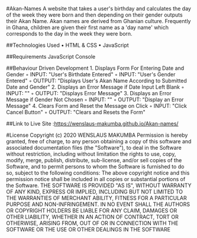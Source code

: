 #Akan-Names
A website that takes a user's birthday and calculates the day of the week they were born and then depending on their gender outputs their Akan Name. Akan names are derived from Ghanian culture. Frequently in Ghana, children are given their first name as a 'day name' which corresponds to the day in the week they were born.

##Technologies Used
    • HTML & CSS 
    • JavaScript 
      
##Requirements
 JavaScript Console


##Behaviour Driven Development
    1. Displays Form For Entering Date and Gender
        ◦ INPUT: "User's Birthdate Entered"
        ◦ INPUT: "User's Gender Entered"
        ◦ OUTPUT: "Displays User's Akan Name According to Submitted Date and Gender"
    2. Displays an Error Message if Date Input Left Blank
        ◦ INPUT: ""
        ◦ OUTPUT: "Displays Error Message"
    3. Displays an Error Message if Gender Not Chosen
        ◦ INPUT: ""
        ◦ OUTPUT: "Display an Error Message"
    4. Clears Form and Reset the Message on Click
        ◦ INPUT: "Click Cancel Button"
        ◦ OUTPUT: "Clears and Resets the Form"

##Link to Live Site :https://wenslaus-makumba.github.io/Akan-names/ 

#License
Copyright (c) 2020 WENSLAUS MAKUMBA
Permission is hereby granted, free of charge, to any person obtaining a copy of this software and associated documentation files (the "Software"), to deal in the Software without restriction, including without limitation the rights to use, copy, modify, merge, publish, distribute, sub-license, and/or sell copies of the Software, and to permit persons to whom the Software is furnished to do so, subject to the following conditions:
The above copyright notice and this permission notice shall be included in all copies or substantial portions of the Software.
THE SOFTWARE IS PROVIDED "AS IS", WITHOUT WARRANTY OF ANY KIND, EXPRESS OR IMPLIED, INCLUDING BUT NOT LIMITED TO THE WARRANTIES OF MERCHANT ABILITY, FITNESS FOR A PARTICULAR PURPOSE AND NON-INFRINGEMENT. IN NO EVENT SHALL THE AUTHORS OR COPYRIGHT HOLDERS BE LIABLE FOR ANY CLAIM, DAMAGES OR OTHER LIABILITY, WHETHER IN AN ACTION OF CONTRACT, TORT OR OTHERWISE, ARISING FROM, OUT OF OR IN CONNECTION WITH THE SOFTWARE OR THE USE OR OTHER DEALINGS IN THE SOFTWARE

